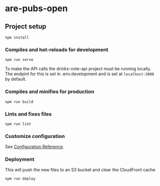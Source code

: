 # are-pubs-open

## Project setup
```
npm install
```

### Compiles and hot-reloads for development
```
npm run serve
```

To make the API calls the drinks-vote-api project must be running locally. 
The endpint for this is set in .env.development and is set at `localhost:3000` by default. 

### Compiles and minifies for production
```
npm run build
```

### Lints and fixes files
```
npm run lint
```

### Customize configuration
See [Configuration Reference](https://cli.vuejs.org/config/).


### Deployment
This will push the new files to an S3 bucket and clear the CloudFront cache
```
npm run deploy
```
